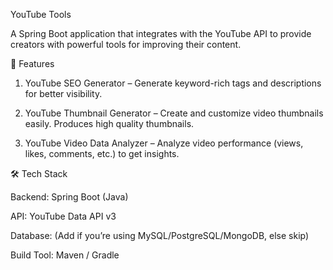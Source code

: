 YouTube Tools 

A Spring Boot application that integrates with the YouTube API to provide creators with powerful tools for improving their content.

📌 Features

1. YouTube SEO Generator – Generate keyword-rich tags and descriptions for better visibility.

2. YouTube Thumbnail Generator – Create and customize video thumbnails easily. Produces high quality thumbnails.

3. YouTube Video Data Analyzer – Analyze video performance (views, likes, comments, etc.) to get insights.

🛠 Tech Stack

Backend: Spring Boot (Java)

API: YouTube Data API v3

Database: (Add if you’re using MySQL/PostgreSQL/MongoDB, else skip)

Build Tool: Maven / Gradle
